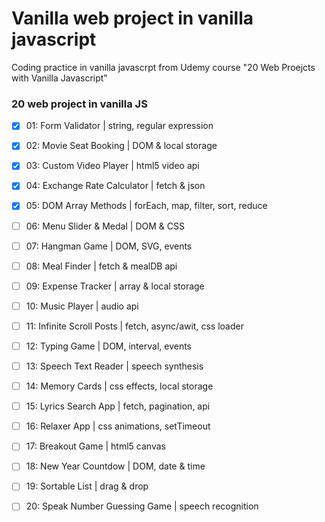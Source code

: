 # Vanilla web project in vanilla javascript  

Coding practice in vanilla javascrpt from Udemy course "20 Web Proejcts with Vanilla Javascript"

### 20 web project in vanilla JS
- [x] 01: Form Validator | string, regular expression
- [x] 02: Movie Seat Booking | DOM & local storage
- [x] 03: Custom Video Player | html5 video api
- [x] 04: Exchange Rate Calculator | fetch & json 
- [X] 05: DOM Array Methods | forEach, map, filter, sort, reduce
- [ ] 06: Menu Slider & Medal | DOM & CSS
- [ ] 07: Hangman Game | DOM, SVG, events
- [ ] 08: Meal Finder | fetch & mealDB api
- [ ] 09: Expense Tracker | array & local storage
- [ ] 10: Music Player | audio api

- [ ] 11: Infinite Scroll Posts | fetch, async/awit, css loader
- [ ] 12: Typing Game | DOM, interval, events
- [ ] 13: Speech Text Reader | speech synthesis
- [ ] 14: Memory Cards | css effects, local storage
- [ ] 15: Lyrics Search App | fetch, pagination, api
- [ ] 16: Relaxer App | css animations, setTimeout
- [ ] 17: Breakout Game | html5 canvas
- [ ] 18: New Year Countdow | DOM, date & time
- [ ] 19: Sortable List | drag & drop
- [ ] 20: Speak Number Guessing Game | speech recognition
